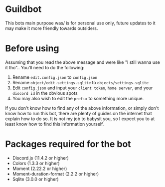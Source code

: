 # Guildbot
This bots main purpose was/ is for personal use only, future updates to it may make it more friendly towards outsiders.

# Before using
Assuming that you read the above message and were like "I still wanna use it tho"..
You'll need to do the following:
1.   Rename `edit.config.json` to `config.json`
2.   Rename `object/edit.settings.sqlite` to `objects/settings.sqlite`
3.   Edit `config.json` and input your `client token`, `home server`, and your `discord id` in the obvious spots
4.   You may also wish to edit the `prefix` to something more unique.

If you don't know how to find any of the above information, or simply don't know how to run this bot, there are plenty of guides on the internet that explain how to do so. It is not my job to babysit you, so I expect you to at least know how to find this information yourself.

# Packages required for the bot
- Discord.js (11.4.2 or higher)
- Colors (1.3.3 or higher)
- Moment (2.22.2 or higher)
- Moment-duration-format (2.2.2 or higher)
- Sqlite (3.0.0 or higher)
